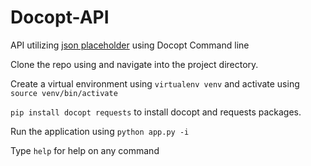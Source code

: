# Docopt-API
API utilizing [json placeholder](jsonplaceholder.typicode.com) using Docopt Command line

Clone the repo using and navigate into the project directory.

Create a virtual environment using `virtualenv venv` and activate using `source venv/bin/activate`

`pip install docopt requests` to install docopt and requests packages.

Run the application using   `python app.py -i`

Type `help` for help on any command
